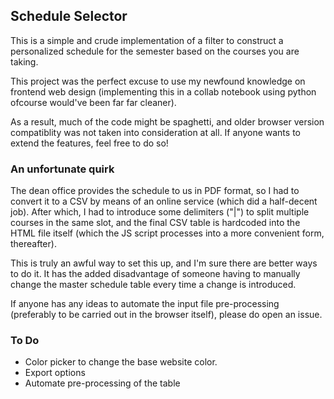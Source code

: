 ## Schedule Selector

This is a simple and crude implementation of a filter to construct a personalized schedule for the semester based on the courses you are taking. 

This project was the perfect excuse to use my newfound knowledge on frontend web design (implementing this in a collab notebook using python ofcourse  would've been far far cleaner). 

As a result, much of the code might be spaghetti, and older browser version compatiblity was not taken into consideration at all. If anyone wants to extend the features, feel free to do so!

### An unfortunate quirk
The dean office provides the schedule to us in PDF format, so I had to convert it to a CSV by means of an online service (which did a half-decent job). After which, I had to introduce some delimiters ("|") to split multiple courses in the same slot, and the final CSV table is hardcoded into the HTML file itself (which the JS script processes into a more convenient form, thereafter). 

This is truly an awful way to set this up, and I'm sure there are better ways to do it. It has the added disadvantage of someone having to manually change the master schedule table every time a change is introduced.

If anyone has any ideas to automate the input file pre-processing (preferably to be carried out in the browser itself), please do open an issue. 

### To Do
- Color picker to change the base website color.
- Export options
- Automate pre-processing of the table

